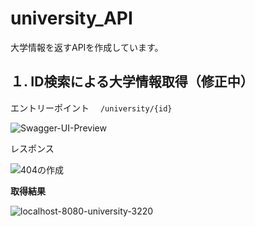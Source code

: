 # university_API

大学情報を返すAPIを作成しています。

## １. ID検索による大学情報取得（修正中）

エントリーポイント　 `/university/{id}`

![Swagger-UI-Preview](https://user-images.githubusercontent.com/105257856/189606220-2a472ad0-b51e-40ac-adcb-16859faff5c2.png)

レスポンス

![404の作成](https://user-images.githubusercontent.com/105257856/189839467-a5df1b0b-51b9-49d0-a8ff-82a5c7a6e342.png)

**取得結果**

![localhost-8080-university-3220](https://user-images.githubusercontent.com/105257856/189606460-0eee52e6-8ef3-466e-b698-6b32a2e1b8e5.png)
